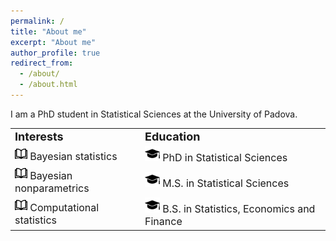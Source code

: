 ```yaml
---
permalink: /
title: "About me"
excerpt: "About me"
author_profile: true
redirect_from: 
  - /about/
  - /about.html
---
```


I am a PhD student in Statistical Sciences at the University of Padova.


<table border="0">
 <tr>
    <td><b style="font-size:18px">Interests</b></td>
    <td><b style="font-size:18px">Education</b></td>
 </tr>
   <tr>
 <td><font style="font-size:16px"><img src="../images/index.png" width="20">  Bayesian statistics </font></td>
 <td><font style="font-size:16px"> <img src="../images/49944.png" width="24">  PhD in Statistical Sciences</font></td>
 </tr>
 <tr>
    <td><font style="font-size:16px"><img src="../images/index.png" width="20">  Bayesian nonparametrics </font></td>
    <td><font style="font-size:16px"> <img src="../images/49944.png" width="24">  M.S. in Statistical Sciences</font></td>
 </tr>
 <tr>
    <td><font style="font-size:16px"><img src="../images/index.png" width="20">  Computational statistics </font></td>
    <td><font style="font-size:16px"> <img src="../images/49944.png" width="24">  B.S. in Statistics, Economics and Finance</font></td>
 </tr>
</table>

